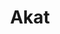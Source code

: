 ---
# Name
title: Akat
role:
bio:
avatar: https://photos.liuzhenyi.net/images/8cd74abf1a408ed6c26a943b5f71ddd8.jpg

organization:
  name:
  url:

# Check the available icons on https://fontawesome.com/.
# You can get similar results like this <i class="fab fa-github"></i> after searching.
# Then icon is github and iconPack is fab for this case.
social:
  - icon: envelope
    iconPack: far
    url: mailto:lijiaa@gmail.com
---